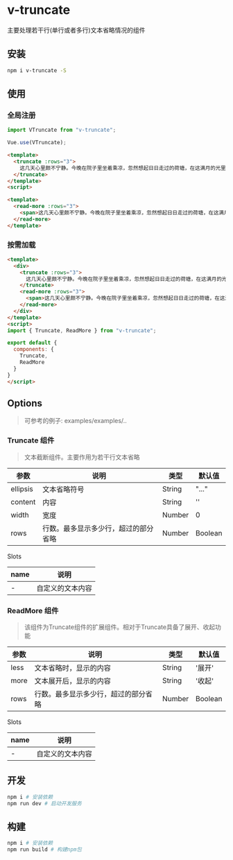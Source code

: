 # v-truncate

主要处理若干行(单行或者多行)文本省略情况的组件
## 安装

```bash
npm i v-truncate -S
```
## 使用

### 全局注册

```javascript
import VTruncate from "v-truncate";

Vue.use(VTruncate);
```

```html
<template>
  <truncate :rows="3">
    这几天心里颇不宁静。今晚在院子里坐着乘凉，忽然想起日日走过的荷塘，在这满月的光里，总该另有一番样子吧。月亮渐渐地升高了，墙外马路上孩子们的欢笑，已经听不见了;妻在屋里拍着闰儿，迷迷糊糊地哼着眠歌。我悄悄地披了大衫，带上门出去。
  </truncate>
</template>
<script>
```

```html
<template>
  <read-more :rows="3">
    <span>这几天心里颇不宁静。今晚在院子里坐着乘凉，忽然想起日日走过的荷塘，在这满月的光里，总该另有一番样子吧。月亮渐渐地升高了，墙外马路上孩子们的欢笑，已经听不见了;妻在屋里拍着闰儿，迷迷糊糊地哼着眠歌。我悄悄地披了大衫，带上门出去。</span>
  </read-more>
</template>
```

### 按需加载

```html
<template>
  <div>
    <truncate :rows="3">
      这几天心里颇不宁静。今晚在院子里坐着乘凉，忽然想起日日走过的荷塘，在这满月的光里，总该另有一番样子吧。月亮渐渐地升高了，墙外马路上孩子们的欢笑，已经听不见了;妻在屋里拍着闰儿，迷迷糊糊地哼着眠歌。我悄悄地披了大衫，带上门出去。
    </truncate>
    <read-more :rows="3">
      <span>这几天心里颇不宁静。今晚在院子里坐着乘凉，忽然想起日日走过的荷塘，在这满月的光里，总该另有一番样子吧。月亮渐渐地升高了，墙外马路上孩子们的欢笑，已经听不见了;妻在屋里拍着闰儿，迷迷糊糊地哼着眠歌。我悄悄地披了大衫，带上门出去。</span>
    </read-more>
  </div>
</template>
<script>
import { Truncate, ReadMore } from "v-truncate";

export default {
  components: {
    Truncate,
    ReadMore
  }  
}
</script>
```

## Options

> 可参考的例子: examples/examples/..
### Truncate 组件

> 文本截断组件。主要作用为若干行文本省略

|   参数   |   说明   |   类型   |   默认值   |
| ---- | ---- | ---- | ---- |
|   ellipsis   |   文本省略符号   |   String   |   "..."   |
|   content   |   内容   |   String   |   ''   |
|   width   |   宽度   |   Number   |   0   |
|   rows   |   行数。最多显示多少行，超过的部分省略   |   Number|Boolean   |   Infinity   |

Slots

|   name   |   说明   |
| ---- | ---- |
|   -   |   自定义的文本内容   |
### ReadMore 组件

> 该组件为Truncate组件的扩展组件。相对于Truncate具备了展开、收起功能

|   参数   |   说明   |   类型   |   默认值   |
| ---- | ---- | ---- | ---- |
|   less   |   文本省略时，显示的内容   |   String   |   '展开'   |
|   more   |   文本展开后，显示的内容   |   String   |   '收起'   |
|   rows   |   行数。最多显示多少行，超过的部分省略   |   Number|Boolean   |   3   |

Slots

|   name   |   说明   |
| ---- | ---- |
|   -   |   自定义的文本内容   |
## 开发

```bash
npm i # 安装依赖
npm run dev # 启动开发服务
```
## 构建

```bash
npm i # 安装依赖
npm run build # 构建npm包
```